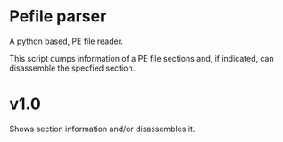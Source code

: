 # Pefile parser
A python based, PE file reader.

This script dumps information of a PE file sections and, if indicated, can disassemble the specfied section.

# v1.0
Shows section information and/or disassembles it.
